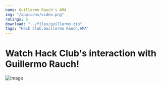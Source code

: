```yaml
---
name: Guillermo Rauch's AMA
img: "/appicons/video.png"
ratings: 5
download: "../files/guillermo.zip"
tags: "Hack Club,Guillermo Rauch,AMA"
---
```


# Watch Hack Club's interaction with Guillermo Rauch!

<img src="../../screenshots/Guillermo/ss1.png" alt="image" >

